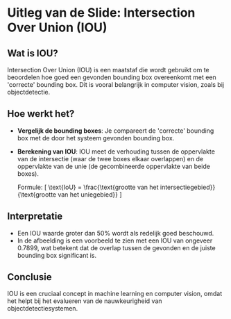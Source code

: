 # Uitleg van de Slide: Intersection Over Union (IOU)

## Wat is IOU?
Intersection Over Union (IOU) is een maatstaf die wordt gebruikt om te beoordelen hoe goed een gevonden bounding box overeenkomt met een 'correcte' bounding box. Dit is vooral belangrijk in computer vision, zoals bij objectdetectie.

## Hoe werkt het?
- **Vergelijk de bounding boxes**: Je compareert de 'correcte' bounding box met de door het systeem gevonden bounding box.
- **Berekening van IOU**: IOU meet de verhouding tussen de oppervlakte van de intersectie (waar de twee boxes elkaar overlappen) en de oppervlakte van de unie (de gecombineerde oppervlakte van beide boxes).
  
  Formule:
  \[
  \text{IoU} = \frac{\text{grootte van het intersectiegebied}}{\text{grootte van het uniegebied}}
  \]

## Interpretatie
- Een IOU waarde groter dan 50% wordt als redelijk goed beschouwd.
- In de afbeelding is een voorbeeld te zien met een IOU van ongeveer 0.7899, wat betekent dat de overlap tussen de gevonden en de juiste bounding box significant is.

## Conclusie
IOU is een cruciaal concept in machine learning en computer vision, omdat het helpt bij het evalueren van de nauwkeurigheid van objectdetectiesystemen.